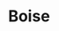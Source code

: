 ---
title: Boise
crosslinks:
- autotldr
- funny
- videos
- GrMD
- Ohio
- findareddit
- livven
- Spokane
- KeepOurNetFree
- excgarated
- TheRedPill
- facepalm
- '2013'
- RedditsMuseumofFilth
- gifs
- Shitstatistssay
- WTF
- HVAC
- Idaho
- exmormon
---